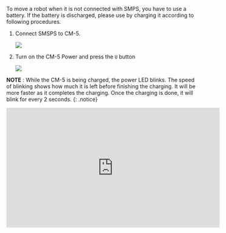 To move a robot when it is not connected with SMPS, you have to use a battery. If the battery is discharged, please use by charging it according to following procedures.

1. Connect SMSPS to CM-5.

    ![](/assets/images/parts/controller/cm-5/cm_5_charging-01.png)

2. Turn on the CM-5 Power and press the `U` button

    ![](/assets/images/parts/controller/cm-5/cm_5_charging-02.png)

**NOTE** : While the CM-5 is being charged, the power LED blinks. The speed of blinking shows how much it is left before finishing the charging. It will be more faster as it completes the charging. Once the charging is done, it will blink for every 2 seconds.
{: .notice}

<iframe width="560" height="315" src="https://www.youtube.com/embed/V1l9lB1ny_4" frameborder="0" allowfullscreen></iframe>
